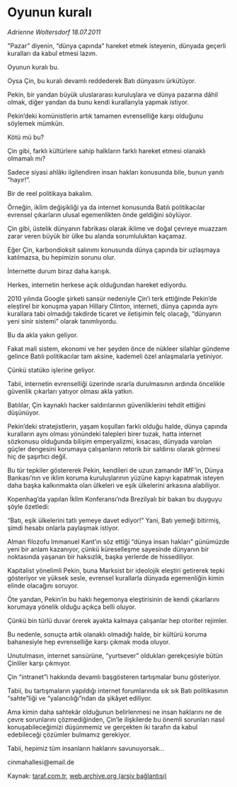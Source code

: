 # Oyunun kuralı

*Adrienne Woltersdorf 18.07.2011*

<div class="yazi"><p>"Pazar” diyenin, “dünya çapında” hareket etmek isteyenin, dünyada geçerli kuralları da kabul etmesi lazım.</p>
<p>Oyunun kuralı bu.</p>
<p>Oysa Çin, bu kuralı devamlı reddederek Batı dünyasını ürkütüyor.</p>
<p>Pekin, bir yandan büyük uluslararası kuruluşlara ve dünya pazarına dâhil olmak, diğer yandan da bunu kendi kurallarıyla yapmak istiyor.</p>
<p>Pekin’deki komünistlerin artık tamamen evrenselliğe karşı olduğunu söylemek mümkün.</p>
<p>Kötü mü bu?</p>
<p>Çin gibi, farklı kültürlere sahip halkların farklı hareket etmesi olanaklı olmamalı mı?</p>
<p>Sadece siyasi ahlâkı ilgilendiren insan hakları konusunda bile, bunun yanıtı “hayır!”.</p>
<p>Bir de reel politikaya bakalım.</p>
<p>Örneğin, iklim değişikliği ya da internet konusunda Batılı politikacılar evrensel çıkarların ulusal egemenlikten önde geldiğini söylüyor.</p>
<p>Çin gibi, üstelik dünyanın fabrikası olarak iklime ve doğal çevreye muazzam zarar veren büyük bir ülke bu alanda sorumluluktan kaçamaz.</p>
<p>Eğer Çin, karbondioksit salınımı konusunda dünya çapında bir uzlaşmaya katılmazsa, bu hepimizin sorunu olur.</p>
<p>İnternette durum biraz daha karışık.</p>
<p>Herkes, internetin herkese açık olduğundan hareket ediyordu.</p>
<p>2010 yılında Google şirketi sansür nedeniyle Çin’i terk ettiğinde Pekin’de eleştirel bir konuşma yapan Hillary Clinton, interneti, dünya çapında aynı kurallara tabi olmadığı takdirde ticaret ve iletişimin felç olacağı, “dünyanın yeni sinir sistemi” olarak tanımlıyordu.</p>
<p>Bu da akla yakın geliyor.</p>
<p>Fakat mali sistem, ekonomi ve her şeyden önce de nükleer silahlar gündeme gelince Batılı politikacılar tam aksine, kademeli özel anlaşmalarla yetiniyor.</p>
<p>Çünkü statüko işlerine geliyor.</p>
<p>Tabii, internetin evrenselliği üzerinde ısrarla durulmasının ardında öncelikle güvenlik çıkarları yatıyor olması akla yatkın.</p>
<p>Batılılar, Çin kaynaklı hacker saldırılarının güvenliklerini tehdit ettiğini düşünüyor.</p>
<p>Pekin’deki stratejistlerin, yaşam koşulları farklı olduğu halde, dünya çapında kuralların aynı olması yönündeki talepleri birer tuzak, hatta internet sözkonusu olduğunda bilişim emperyalizmi, kısacası, dünyada varolan güçler dengesini korumaya çalışanların retorik bir saldırısı olarak görmesi hiç de şaşırtıcı değil.</p>
<p>Bu tür tepkiler göstererek Pekin, kendileri de uzun zamandır IMF’in, Dünya Bankası’nın ve iklim koruma kuruluşlarının yüzüne kapıyı kapatmak isteyen daha başka kalkınmakta olan ülkeleri ve eşik ülkelerini arkasına alabiliyor.</p>
<p>Kopenhag’da yapılan İklim Konferansı’nda Brezilyalı bir bakan bu duyguyu şöyle özetledi:</p>
<p>“Batı, eşik ülkelerini tatlı yemeye davet ediyor!” Yani, Batı yemeği bitirmiş, şimdi hesabı onlarla paylaşmak istiyor.</p>
<p>Alman filozofu Immanuel Kant’ın söz ettiği “dünya insan hakları” günümüzde yeni bir anlam kazanıyor, çünkü küreselleşme sayesinde dünyanın bir noktasında yaşanan bir haksızlık, başka yerlerde de hissediliyor.</p>
<p>Kapitalist yönelimli Pekin, buna Marksist bir ideolojik eleştiri getirerek tepki gösteriyor ve yüksek sesle, evrensel kurallarla dünyada egemenliğin kimin elinde olacağını soruyor.</p>
<p>Öte yandan, Pekin’in bu haklı hegemonya eleştirisinin de kendi çıkarlarını korumaya yönelik olduğu açıkça belli oluyor.</p>
<p>Çünkü bin türlü duvar örerek ayakta kalmaya çalışanlar hep otoriter rejimler.</p>
<p>Bu nedenle, sonuçta artık olanaklı olmadığı halde, bir kültürü koruma bahanesiyle hep evrenselliğe karşı çıkmak moda oluyor.</p>
<p>Unutulmasın, internet sansürüne, “yurtsever” oldukları gerekçesiyle bütün Çinliler karşı çıkmıyor.</p>
<p>Çin “intranet”i hakkında devamlı başgösteren tartışmalar bunu gösteriyor.</p>
<p>Tabii, bu tartışmaların yapıldığı internet forumlarında sık sık Batı politikasının “sahte”liği ve “yalancılığı”ndan da şikâyet ediliyor.</p>
<p>Ama kimin daha sahtekâr olduğunun belirlenmesi ne insan haklarını ne de çevre sorunlarını çözmediğinden, Çin’le ilişkilerde bu önemli sorunları nasıl konuşabileceğimizi düşünmemiz ve gerçekten iki tarafın da kabul edebileceği çözümler bulmamız gerekiyor.</p>
<p>Tabii, hepimiz tüm insanların haklarını savunuyorsak...</p>
<p>cinmahallesi@email.de</p>
</div>

Kaynak: [taraf.com.tr](http://www.taraf.com.tr/adrienne-woltersdorf/makale-oyunun-kurali.htm), [web.archive.org (arşiv bağlantısı)](http://web.archive.org/web/20131107152352/http://www.taraf.com.tr/adrienne-woltersdorf/makale-oyunun-kurali.htm)

